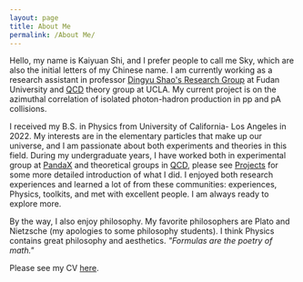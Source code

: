 ```yaml
---
layout: page
title: About Me
permalink: /About Me/
---
```


Hello, my name is Kaiyuan Shi, and I prefer people to call me Sky, which are also the initial letters of my Chinese name.
I am currently working as a research assistant in professor [Dingyu Shao's Research Group](https://shaodingyu.github.io/) at Fudan University and [QCD](https://kang-research-group.physics.ucla.edu/) theory group at UCLA. My current project is on the azimuthal correlation of isolated photon-hadron production in pp and pA collisions.

I received my B.S. in Physics from University of California- Los Angeles in 2022.
My interests are in the elementary particles that make up our universe, and I am passionate about both experiments and theories in this field.
During my undergraduate years, I have worked both in experimental group at [PandaX](https://pandax.sjtu.edu.cn/) and theoretical groups in [QCD](https://kang-research-group.physics.ucla.edu/), please see [Projects](https://kaiyuan-shi.github.io/Projects/) for some more detailed introduction of what I did.
I enjoyed both research experiences and learned a lot of from these communities: experiences, Physics, toolkits, and met with excellent people.
I am always ready to explore more.

By the way, I also enjoy philosophy.
My favorite philosophers are Plato and Nietzsche (my apologies to some philosophy students).
I think Physics contains great philosophy and aesthetics.
<em>"Formulas are the poetry of math."</em>

Please see my CV <a href="CV_SkyShi.pdf" target="_blank">here<a>.
